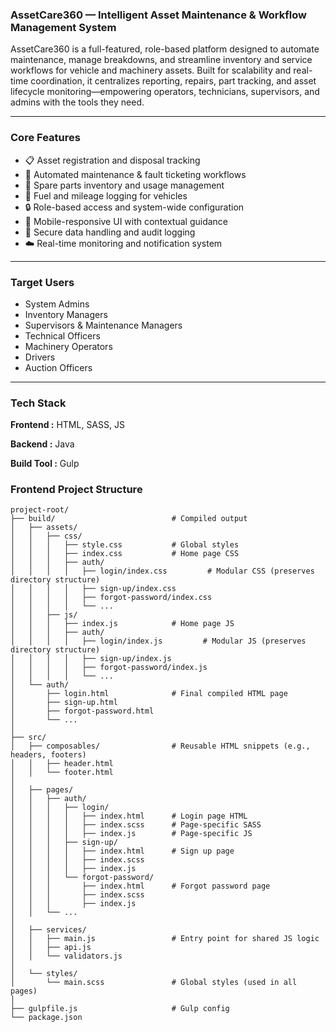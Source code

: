 ### **AssetCare360 — Intelligent Asset Maintenance & Workflow Management System**

AssetCare360 is a full-featured, role-based platform designed to automate maintenance, manage breakdowns, and streamline inventory and service workflows for vehicle and machinery assets.
Built for scalability and real-time coordination, it centralizes reporting, repairs, part tracking, and asset lifecycle monitoring—empowering operators, technicians, supervisors, and admins with the tools they need.

---

### **Core Features**

* 📋 Asset registration and disposal tracking
* 🔧 Automated maintenance & fault ticketing workflows
* 🧾 Spare parts inventory and usage management
* 🚗 Fuel and mileage logging for vehicles
* 🔒 Role-based access and system-wide configuration
* 📱 Mobile-responsive UI with contextual guidance
* 🔐 Secure data handling and audit logging
* ☁️ Real-time monitoring and notification system

---

### **Target Users**

* System Admins
* Inventory Managers
* Supervisors & Maintenance Managers
* Technical Officers
* Machinery Operators
* Drivers
* Auction Officers

---

### Tech Stack

**Frontend :** HTML, SASS, JS

**Backend :** Java

**Build Tool :** Gulp

### Frontend Project Structure

```
project-root/
├── build/                          # Compiled output
│   ├── assets/
│   │   ├── css/
│   │   │   ├── style.css           # Global styles
│   │   │   ├── index.css           # Home page CSS
│   │   │   ├── auth/
│   │   │   │   ├── login/index.css         # Modular CSS (preserves directory structure)
│   │   │   │   ├── sign-up/index.css
│   │   │   │   ├── forgot-password/index.css
│   │   │   │   └── ...
│   │   ├── js/
│   │   │   ├── index.js            # Home page JS
│   │   │   ├── auth/
│   │   │   │   ├── login/index.js         # Modular JS (preserves directory structure)
│   │   │   │   ├── sign-up/index.js
│   │   │   │   ├── forgot-password/index.js
│   │   │   │   └── ...
│   └── auth/
│       ├── login.html              # Final compiled HTML page
│       ├── sign-up.html
│       ├── forgot-password.html
│       └── ...
│
├── src/
│   ├── composables/                # Reusable HTML snippets (e.g., headers, footers)
│   │   ├── header.html
│   │   └── footer.html
│
│   ├── pages/
│   │   ├── auth/
│   │   │   ├── login/
│   │   │   │   ├── index.html      # Login page HTML
│   │   │   │   ├── index.scss      # Page-specific SASS
│   │   │   │   ├── index.js        # Page-specific JS
│   │   │   ├── sign-up/
│   │   │   │   ├── index.html      # Sign up page
│   │   │   │   ├── index.scss
│   │   │   │   ├── index.js
│   │   │   └── forgot-password/
│   │   │       ├── index.html      # Forgot password page
│   │   │       ├── index.scss
│   │   │       ├── index.js
│   │   └── ...
│
│   ├── services/
│   │   ├── main.js                 # Entry point for shared JS logic
│   │   ├── api.js
│   │   └── validators.js
│
│   └── styles/
│       └── main.scss               # Global styles (used in all pages)
│
├── gulpfile.js                     # Gulp config
└── package.json
```